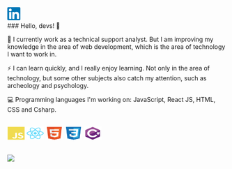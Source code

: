 <div> 
  <a href="https://www.linkedin.com/in/yllekv/" target="_blank">
    <img src="https://raw.githubusercontent.com/weslleyfratini/weslleyfratini/master/assets/linkedin.svg" width="30px"  alt="Weslley Fratini | LinkedIn" align="left" />
  </a>

  <br />
  <br />

</div>
### Hello, devs! 👋 

🌱 I currently work as a technical support analyst. But I am improving my knowledge in the area of web development, which is the area of technology I want to work in.

⚡ I can learn quickly, and I really enjoy learning. Not only in the area of technology, but some other subjects also catch my attention, such as archeology and psychology.

💻 Programming languages I'm working on: JavaScript, React JS, HTML, CSS and Csharp.


  <div style="display: inline_block"><br>
    <img align="center" alt="Kelly-Js" height="30" width="40" src="https://raw.githubusercontent.com/devicons/devicon/master/icons/javascript/javascript-plain.svg">
    <img align="center" alt="Kelly-React" height="30" width="40" src="https://raw.githubusercontent.com/devicons/devicon/master/icons/react/react-original.svg">
    <img align="center" alt="Kelly-HTML" height="30" width="40" src="https://raw.githubusercontent.com/devicons/devicon/master/icons/html5/html5-original.svg">
    <img align="center" alt="Kelly-CSS" height="30" width="40" src="https://raw.githubusercontent.com/devicons/devicon/master/icons/css3/css3-original.svg">  
    <img align="center" alt="Kelly-Csharp" height="30" width="40" src="https://raw.githubusercontent.com/devicons/devicon/master/icons/csharp/csharp-original.svg">

  </div>
<br /> <br />
  <div>
         <a href="https://www.instagram.com/yllekv/" target="_blank"><img src="https://img.shields.io/badge/-Instagram-%23E4405F?style=for-the-badge&logo=instagram&logoColor=white" target="_blank">
        </a>
  </div>
  



